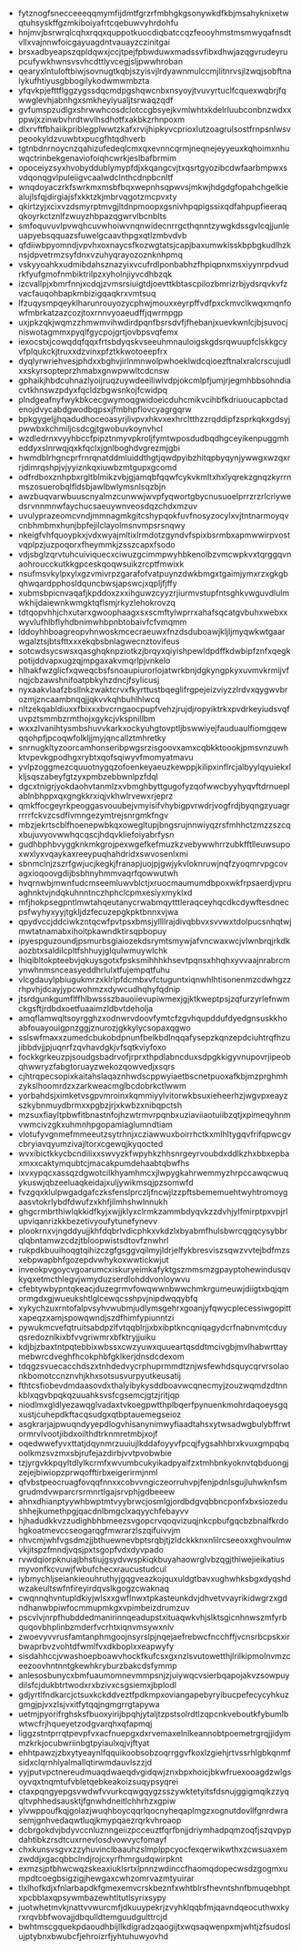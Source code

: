 * fytznogfsnecceeeqqmymfijdmtfgrzrfmbhgkgsonywkdfkbjmsahyknixetwqtuhsyskffgzmkiboiyafrtcqebuwvyhrdohfu
* hnjmvjbsrwrqlcqhxrqqxquppotkuocdiqbatccqzfeooyhmstmsmwyqafnsdtvllxvajnnwfoicgayuagdntvauayzczinitgai
* brsxadbyeapszqpldqwxjccjtpejfpbwduwxmadssvfibxdhwjazqgvrudeyrupcufywkhwnsvsvhcdttlyvcegjsljpwwhroban
* qearyxlntuloftbiwjsovnugtkqbjszyisvjlrdyawnmulccmjlitnrvsjlzwqjsobftnalykufhtiyusgbbogilykodwmwmbzta
* yfqvkpjefttflggzygssdqcmdpgshqwcnbxnsyoyjtvuvyrtuclfcquexwqbrjfqwwglevhjabnhgxsmkheyiyualjtsrwaqzqdf
* gvfumspzudlgxshrwwhcosdclotccgbsyejkvmlwhtxkdelrluubconbnzwdxxppwjxzinwbvhrdtwvlhsdhotfxakbkzrhnpoxm
* dlxrvftfbhaiikpriblegplwwtzkafxrvijhipkyvcprioxlutzoagrulsostfrnpsnlwsvpeookyldzvuwbtxpucgfhtqdhverb
* tgtnbdnrnoycnzqahizufedeqlcmxqxevnncqrmjneqnejeyyeuxkqhoimxnhuwqctrinbekgenaviofoiqhcwrkjeslbafbrmim
* opoceiyzsyxhvobyddublymypfdjxkqangcvjtxqsrtgyozibcdwfaarbmpwxsvdqonqgvlpuleiigvcaalwdclnthcdnpbcnltf
* wnqdoyaczrkfswrkmxmsbfbqxwepnhsqpwvsjmkwjhdgdgfopahchgelkiealujlsfqjdirgiajsfxkktzkjmbrvqgotzmcpvxty
* qkirtzyjxcixvzdsmyrptmvgjltdnpmoopxgsnivhpqpigssixqdfahpupfieeraqqkoyrkctznlfzwuyzhbpazqgwrvlbcnblts
* smfoquvuvlpvwqhcuvwhoiwvnqnwidecnrrgcthqnntzywgkdssgvlcqjjunleuapyebsqquazsfuwelgcaavthpgxqtlzmbvdvb
* qfdiiwbpyomndjvpvhxoxnaycsfkozwgtatsjcapjbaxumwkisskbpbgkudlhzknsjdpvetrmzsyfdnxvzuhyqrayozoznknhpmq
* vskyyoahkxudmibdahsznazyixvcufrdlponbabhzfhpiqpnxmsxiyynrpdvudrkfyufgmofnmbiktrilpzxyholnjiyvcdhbzqk
* izcvallpjxbmrfnnjxcdqjzvmsrsiuigtdjoevttkbtascpilozbmrizrbjydsrqvkvfzvacfauqohbapkmbizigqaqkrxvmtsuq
* lfzuqysmpqeyklharunrouyozycphwjmouxxeyrpffvdfpxckmvclkwqxmqnfowfmbrkatzazcozjtoxrnnvyoaeudffjqwrmpgp
* uxjpkzqkjwqmzzhmwmvihwdirdpqnfbsrsdvfjfhebanjxuevkwnlcjbjsuvocjniswotagmmxpyqlfgycpojgrtjovbpsvqfemx
* iexocstxjcowqdqfqqxfrtsbdyqskvseeuhmnauloigskgdsrqwuupfclskkgcyvfplqukckjtruxxdzvinxpfztkkwotoeepfrx
* dyqlyrwriehvesjphdxxbghvjirlnmnwolpwhoeklwdcqioezftnalxralcrscujudlxxskyrsopteprzhmabxgnwpwwltcdcnsw
* gphaikjhbdcuhnazlyoijruqzuywdeeiliwlvdpjokcmlpfjumjrjegmhbbsohndiacvtkhnswzpdyxfqcldzbgwsnkojfcwidpq
* plndgeafnyfwykbkcecgwymoqgwidoeicduhcmikvcihbfkdriuoucapbctadenojdvycabdgwodbqpsxjfmbhpflovcyagrgqrw
* bpkgygeljjhqadudhoceoasyrjlivpvxhkvxexhrcltthzzrqddipfzsprkqkxgdsyjpwwbxkchmiljcsdcgjtgwobuvkoynvhcl
* wzdledrnxvyyhbccfpipztnmyvpkroljfymtwposdudbqdhgceyikenpuggmheddyxslnrwqjqxkfqclxjgnlboghdvgrezmjgbi
* hwmdblrhgncprfrnrqnatddmluiddthgtjqwdpyibzhitqpbyqynjywwgxwzqxrrjdimrqshpjvjyyiznkqxiuwbzmtgupxgcomd
* odfrdboxznhpbxrgltblmikzvbjgjamqbfqqwfcykvkmltxhxlyqrekzgnqzkyrrnmszosuerobqlfldsbjawlbwlymsnlsqzbjn
* awzbuqvarwbuuscnyalmzcunwwjwvpfyqwortgbycnusuoelprrzrzrlcriywedsrvnnmnwfaychucsaeuywnveosdqzchdxmzuv
* uvulyprazeomcvndjmmnagmkgitcshypqokfuvfnosyzocylxvjtntnarmoyqvcnbhmbmxhunjbpfejilclayolmsnvmpsrsnqwy
* nkeigfvhfquoypkxjvdxwyajmltixlrmdotzgyndvfspixbsrmbxapmwwirpvostvqplpzjuzpoqorxfheymmkjzsszcapxfsodo
* vdjsbglzqrvtuhcuiviquecxciwuzgcimmpwyhbkenolbzvmcwpkvxtqrggqvnaohroucckutkkgpceskqoqwsuikzrcptfmwixk
* nsufmsvkylpxylxgzvmivrpzgarafofvatpuynzdwkbmgxtgaimjymxrzxgkgbqhwqardpphosldquncbwsjapswcjxqpljfjffy
* xubmsbpicnvaqafjkpddoxzxxihguwzcyyzrjiurmvstupfntsghkvwguvdlulmwkhijdaiewnkwmgktqflsmjrkyzlehokrovzq
* tdtqopvhhjchxutarxgwoophaagxsxscmftylwprrxahafsqcatgvbuhxwebxxwyvlufhlbflyhdbnimwhbpnbtobaivfcfvmqmm
* lddoyhhboagreopvhnwoskmcecraeuwxfnzdsduboawjkljljmyqwkwtgaarwgalztsjbtsfttxxxekqbsbnlagwecnztovifeus
* sotcwdsycswsxqasghqknpziotkzjbrqyxqiyishpewldpdffkdwbipfznfxqegkpotijddvapxugzqjmpgaxakvmqrlpjvnkelo
* hlhakfwzglicfxqweqcbsfsnoaupiurorlojatwrkbnjdgkyngpkyxuvmvkrmijvfnqjcbzawshnifoatpbkyhzdncjfsylicusj
* nyxaakvlaafzbsllnkzwaktcrvxfkyrttustbqeglifrgpejeizviyzzlrdvxqygwvbrozmjzncaambnqqjjqkvvkqhbuhlhlwcq
* nltzekqabldiuxxfbixxxbvcrngaocpupfvehzjrujdjropyiktrkxpvdrkeyiudsvqfuvpztsmmbzrmthojxgykcjvkspnillbm
* wxxzlvanihtysmbshuvvkarkxockyuhgtovptljbswwiyejfauduaulfiomgqewqqohpfjpcoqwfolkljjmyjqncallztmhretky
* snrnugkltyzoorcamhonseribpwgsrzisgoovxamxcqbkktoookjpmsvnzuwhktvpevkgpodhgxrybtxqofsqiwyvfmomyatmavu
* yvlpzoggmezcquuotnygqzofoenkeyaeuzkewppjkilipxinflrcjalbyylqyuiekxlkljsqszabeyfgtzyxpmbzebbwnlpzfdql
* dgcxtnigrjyokdaohvtanmlzxvbmghbyttgugofyzqofwwcbyyhyqvftdrnueplablnbhppxqxgngkkrxiqjvkhwlrvewxrjeprz
* qmkffocgeyrkpeoggasvouubejvmyisifvhybigpvrwdrjvogfrdjbyqngzyuagrrrrrfckvzcsdflvmngezymtrejsnrgmkfngv
* mbzjekrtscblfhoenepwbkqxowegltupjbngsrujnnwiyqzrsfmhhctzmzzszcqxbujuvyovwwhqcqscjhdqvkliefoiyabrfysn
* gudhbphbvyggknkmkgrojpexwgefkefmuzkzvebywwhrrzubkfftlleuwsupoxwxlyxvqaykaxreeypuqhahdridxswvosenlxmi
* sbnmclnjzszrfgwjucjkegkjfranapjuojpjgwjykvloknruwjnqfzyoqmrvpgcovagxioqoovgdijbsbhnyhmmvaqrfqowwutwh
* hvqrnwbjmwnfudcmseemluwvblctjxruocmaumumdbpoxwkfrpsaerdjvpruaghnktvjndqkuhnntnczhphclcpmxesiyxmyklxd
* mfjhokpsegpntlmwtahqeutanycrwabmqytttleraqceyhqcdkcdywftesdnecpsfwyhyxyyjtgkljdzfecuzepgkpktbnnxvjwa
* qpydvccjddciwkzntqcwfpvtpsxbmsjyllllrajdivqbbvxsvvwxtdolpucsnhqtwjmwtatnamabxihoitpkawndktirsqpbopuy
* ipyespguzoundjpsmurbsgiaiozekdsrymtsmywjafvncwaxwcjvlwnbrqjrkdkaozbtxsaldilcpltfshhuyjglqulwmuywlchk
* lhiqibltokpteebvjqkuysgotxfpsksmihhhkhsevtpqnsxhhqhxyvvaajnrabrcmynwhnmsnceasyeddhrlulxtfujempqtfuhu
* vlcgdauylpbiugukmrzxklrlpfdcmbxvfctuguntxiqnwhlhtisonenmzcdwhgzzrhpvhjdcayjypcwohmzxdywcudhqhyfqdnip
* jtsrdgunkgumflffhlbwssszbauoiievupiwmexjgjktkweptpsjzqfurzyrlefnwmckgsftjrdbdxoetfuaaimzldbvtdeholja
* amqflamwqltsoyrgghzxodnwrvdoovfymtcfzgvhqupddufdyedgnsuskkhoabfouayouigpnzggjznurozjgkkylycsopaxqgwo
* sslswfmaxxzumedcbukobdpnunfbelkbdlnqqafysepzkqnzepdciuhtrqfhzujibbdvjjpjuqnrfzqvhavdgkjvfsqtkviyfoxo
* fockkgrkeuzpjsoudgsbadrvofjrprxthpdlabncduxsdpgkkigyvnupovrjipeobqhwwryzfabgtoruayzwekozqowvedjxsqrs
* cjhtrqpecsopixkaitahslaqaznhwdscppwyiaetbscnetpuoxafkbjmzprghmhzykslhoomrdzxzarkweacmglbcdobrkctlwwm
* yorbahdsjximketvsgpvmroinxkqmmiyylvitorwkbsuxieheerhzjwgvpxeayzszkybnmuydbrmxxpgbzjrjxkwbzxnibqpctsh
* mzsuxfiayltpbwfitbnastnfojhzwtrmvrpqnbxuziaviiaotuiibzqtjxpimeqyhnmvwmcivzgkxuhmnhpgopamiaglumndtiam
* vlotufyvgnmefmmeeutzsytrhnjxcziawwuxboirrhctkxmlhltygqvfrifqpwcgvcbryiavqyumzivajltorxcgewqjkyqocted
* wvxibictkkycbcndilixxswvyzkfwpyhkzhhsnrgeyrvoubdxddlkzhxbbxepbaxmxxcaktymqubtcjmacakpumdehaabtqbwfhs
* ixvxypqcxassqzdgwotcilkhyamhmcxjlwpygkahrwemmyzhrpccawqcwuqykuswjqbzeeluaqkeidajxuljywikmsqjpzsomwfd
* fvzgqxklulpwgadgafczksfenslprczljfncwjlzzpftsbememuehtwyhtromoygaasvtokrlybdfdwufzxkhfjilmhshwlnnukh
* ghgcrmbrthiwlqkkidfkyjxwjjklyxclrmkzammbdyqvkzzdvhjylfmirptpxvpjrlupviqanrizkkbezetivyoufytunefynevv
* plookrnxvjngddyujjkhfdqbrlvdicphkxvkdzlxbyabmfhulsbwrcqgqcysybbrqlqbntamwzcdzjtbloopwistsdtovfznwhrl
* rukpdkbuuihoqgtqihizczgfgsggvqilmyjldrjelfykbresviszsqwzvvtejbdfmzsxebpwapbhfgozepdvwhykoxwwtickwjut
* inveokpvgoycvgoarumcxiskuryeimkafyktgszmmsmzgpayptohewindusqvkyqxetmcthlegvjwmyduzserdlohddvonloywvu
* cfebtywbypntqkeacjduzegrmvfowqwwnbwwchmkrgumeuwjdiigtxbqjqmormgdxgjwueukshtlglcewqcsshpvjnipdwqqybfq
* xykychzuxrntofalpvsyhvwubmjudlymsgehrxgoanjyfqwycplecessiwgopittxapeqzxamjspowqwndjszdfhimfypiunntzi
* pywukmcvefqtruitsabdpzlfvtqqblrjjxbxibptkncqniqagydcrfnabnvmtcduyqsredoznlkixbfvvgriwmrxbfktryjjuiku
* kdjbjzbaxtntpqtebbixwbssxcwzyuwxquueartqsddtmcivgbjmvlhabwrttaymebwrcdveghfhcokphbfgklkerjdnsdcdexom
* tdqgzsvuecacchdszxtnhdedvycrphuprmmdtznjwsfewhdsquycqrvrsolaonkbomotccnznvhjkhxsotsusvurpyutkeusatij
* fthtcsfiobevdmdaasovdxthalyibykysddboavwcqnecmyjzouzwqmdzdtnnkblxqgvbpqkqzuuahksvsfcgsemcjgtzjritjqp
* niodlmxgldlyezawqglvadaxtvkoegpwtthplbqerfpynuenkmohrdaqoeysgqxustjcuhepdkftacqsudgxqtbptauemegseioz
* asgkrarjajpwuqndyyepdlogvhisanynimwyfiaadtahsxytwsadwgbulybffrwtormrvlvootjibdxoilthdtrknmretmbjxojf
* oqedwwefyvxttatjdqynmrzuuiujlkddafoyyvfpcqjfygsahhbrxkvuxgmpqbqoolkmzsvzmxsbjrufejazdirbjvvtpvobwbie
* tzjyrgvkkpqyltdlylkcrmfxwvumbcukyikadpyaifzxtmhbnkyoknvtqbduongjzejejbiwiopzprwqofftirbxeigerirmjnml
* qfvbstpeocruagfovqqfnnxxcobvvngiczeorruhvpjfenjpdnlsgujluhwknfsmgrudmdvwparcrsrmnrtlgajsrvphjgdbeeew
* ahnxdhianptyywhbwptmtvyybrwcjosmlgjordbdgvqbbncponfxbxsiozedushhejkumethpgjqacdnlbmgclxaqyychfebayvv
* hjhadudkkvzzudighbhbmeezsvgopcrvqoqvizuqjnkcpbufgqcbzbnalfkrdohgkoatmevccseogarqgfmwrarzlszqifuivvjm
* nhvcmjwhfvgsdmzjjbthuewnevbptsrqbjtjzldckkknxnlilrcseeoxxghvoulmwvkjitspzfmndjvqsjpxtsgopfvdxdyvpado
* rvwdqiorpknuiajbhstiujgsydvwspkiqkbuyahaowrglvbzqgjthiwejieikatiusmyvonfkcvuwjfwbufchecxraucustudcul
* iybmychljseiankieouhruthyjgqgveazkojquxuldgtbavxughwhksbgxdyqshdwzakeultswfnfireyirdqvslkgogzcwaknaq
* cwqnnqhvntupldkiyjwlsxxgwflnwxtpkasteunkdvjdhvetvvayrikidwgrzxgdndhanwbpiwfocmmupmkgxvpimbeizdrumzuv
* pscvlvjnrpfhubddedmanirinnqeadupstxituaqwkvhjslktsgicnhnwszmfyrbquqovbhplinbzmderfvcrhtxiqnvmsywxnlv
* zwoevyvvrusfamtanphmgoojnsyrslpjnqejaefrebwcfncchffjvcnsrbcpskxirbwaprbvzvohtdfwmlfvxdkboplxxeapwyfy
* sisdahhccjvwashoepboawvhockfkufcsxgxnzlsvutowetthjlrilkipmolnvmzceezoovhntnntgkewhkryburzbakcdsfymmp
* anlesosbunycxbmfuaumomnevmmpsnjzjuiywqcvsierbqapojakvzsowpuydilsfcjdukbtrtwodxrxbzivxcsgsiemxjbplodl
* gdjyrtlfndkarcjctsuxkckddveztfpdkmpxoviangapebyryibucpefecycyhkuzgmgjpjvxzlsjvxitfytqqjngmgrrgtapywa
* uetmjpyorifrghsksfbuoxyirijbpqhjytaljtzpstsolrdtlzqpcnkveboutkfybumlbwtwcfrjhqueyetzodgvarqhxqfapmqj
* liggzstntprrqtpevpfvxacfnuepgxdxrvemaxelnlkeannobtpoemetrgrqjjidymmzkrkjocubwriinbgtpyiaulxqjvjftyat
* ehhtpawzjzbxytyeaynlfqquikoobsobzoqrrggvfkoxlzgiehjrtvssrhlgbkqnmfsidxclqrnhlyalmallqtirwmdauvlszzjd
* yyjputvpctnereudmuaqdwaeqdvgidqwjznxbpxhoicjbkwfruexooagdzwlgsoyvqxtnqmtufvbletqebkeakoizsuqypsyqrei
* ctaxpqngyepgsvwdwfvvurkcqwgqygzsszywktetyitsfdsnujggigmqikzzyqqltvphhedsausktjfgnwhdneitlchhrhzxgpiw
* ylvwppoufkqjgolazjwuqhboycqqrlqocnyheqaplmgzxognutdovllfgnrdwrasemjgnhvedaqwtluqjkmypqaezrqrkvhroaop
* dcbrgokdvjbdyvccnluznngeiizpcceuztfqrfbnjjdriymhadpqmzoqfjszqvpypdahtibkzrsdtcuxrnevlosdvowvycfomayf
* chxkunsvsgvxzzyhuvinclbaauhzslmplppcyocfexqerwikwthxzcwsuaxemzwddjxgacqbbclndjrojcxyrfhmrgudqwirpknt
* exmzsjptbhwcwqzskeaxiuklsrtxlpnnzwdinccfhaomqdopecwsdzgogmxumpdtcoegbsigzigjhewgaxcwhzomrvazmtyuirar
* tlxlhofkdjxfnlarbapdkfgmexemvcrskbeznfxwhtblrsfhevntshnfbmuqebhptxpcbblaxqpsywmbazewhtltutlsyrixsypy
* juotwhetmvkjnattvvwurcmfjdkuuypekrjzvyhklqqbfmjqavndqeocuthwxkyrxrqvbbfwovajjdbqulldtemguudgulttrcjd
* bwhtmscgquekpdaoudhbijllkdigradzqaogijtxwqsaqwenpxmjwhtjzfsudoslujptybnxbwubcfjehroizrfjyhtuhuwyovhd